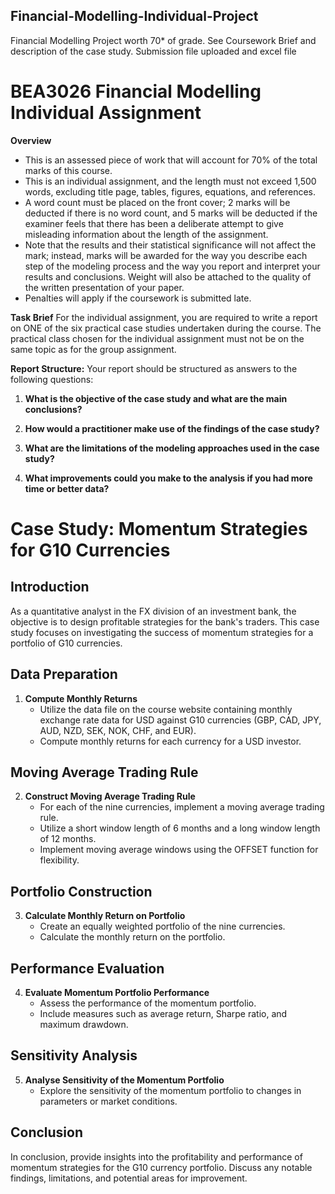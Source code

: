 ## Financial-Modelling-Individual-Project
Financial Modelling Project worth 70* of grade. See Coursework Brief and description of the case study. Submission file uploaded and excel file

# BEA3026 Financial Modelling Individual Assignment

**Overview**
- This is an assessed piece of work that will account for 70% of the total marks of this course.
- This is an individual assignment, and the length must not exceed 1,500 words, excluding title page, tables, figures, equations, and references.
- A word count must be placed on the front cover; 2 marks will be deducted if there is no word count, and 5 marks will be deducted if the examiner feels that there has been a deliberate attempt to give misleading information about the length of the assignment.
- Note that the results and their statistical significance will not affect the mark; instead, marks will be awarded for the way you describe each step of the modeling process and the way you report and interpret your results and conclusions. Weight will also be attached to the quality of the written presentation of your paper.
- Penalties will apply if the coursework is submitted late.

**Task Brief**
For the individual assignment, you are required to write a report on ONE of the six practical case studies undertaken during the course. The practical class chosen for the individual assignment must not be on the same topic as for the group assignment.

**Report Structure:**
Your report should be structured as answers to the following questions:

1. **What is the objective of the case study and what are the main conclusions?**
   
2. **How would a practitioner make use of the findings of the case study?**
   
3. **What are the limitations of the modeling approaches used in the case study?**
   
4. **What improvements could you make to the analysis if you had more time or better data?**


# Case Study: Momentum Strategies for G10 Currencies

## Introduction
As a quantitative analyst in the FX division of an investment bank, the objective is to design profitable strategies for the bank's traders. This case study focuses on investigating the success of momentum strategies for a portfolio of G10 currencies.

## Data Preparation

1. **Compute Monthly Returns**
   - Utilize the data file on the course website containing monthly exchange rate data for USD against G10 currencies (GBP, CAD, JPY, AUD, NZD, SEK, NOK, CHF, and EUR).
   - Compute monthly returns for each currency for a USD investor.

## Moving Average Trading Rule

2. **Construct Moving Average Trading Rule**
   - For each of the nine currencies, implement a moving average trading rule.
   - Utilize a short window length of 6 months and a long window length of 12 months.
   - Implement moving average windows using the OFFSET function for flexibility.

## Portfolio Construction

3. **Calculate Monthly Return on Portfolio**
   - Create an equally weighted portfolio of the nine currencies.
   - Calculate the monthly return on the portfolio.

## Performance Evaluation

4. **Evaluate Momentum Portfolio Performance**
   - Assess the performance of the momentum portfolio.
   - Include measures such as average return, Sharpe ratio, and maximum drawdown.

## Sensitivity Analysis

5. **Analyse Sensitivity of the Momentum Portfolio**
   - Explore the sensitivity of the momentum portfolio to changes in parameters or market conditions.

## Conclusion

In conclusion, provide insights into the profitability and performance of momentum strategies for the G10 currency portfolio. Discuss any notable findings, limitations, and potential areas for improvement.

